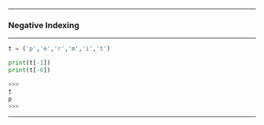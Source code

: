 
---

### Negative Indexing

---

```python
t = ('p','e','r','m','i','t')

print(t[-1])
print(t[-6])

>>>
t
p
>>>
```

---

